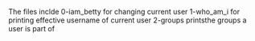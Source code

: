 The files inclde
0-iam_betty for changing current user
1-who_am_i for printing effective username of current user
2-groups printsthe groups a user is part of
